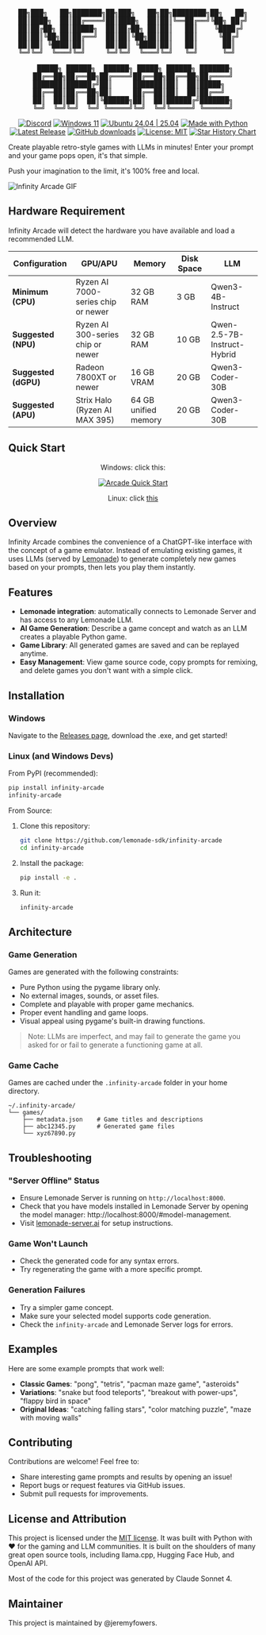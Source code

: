 
<pre align="center">
██╗███╗   ██╗███████╗██╗███╗   ██╗██╗████████╗██╗   ██╗
██║████╗  ██║██╔════╝██║████╗  ██║██║╚══██╔══╝╚██╗ ██╔╝
██║██╔██╗ ██║█████╗  ██║██╔██╗ ██║██║   ██║    ╚████╔╝ 
██║██║╚██╗██║██╔══╝  ██║██║╚██╗██║██║   ██║     ╚██╔╝  
██║██║ ╚████║██║     ██║██║ ╚████║██║   ██║      ██║   
╚═╝╚═╝  ╚═══╝╚═╝     ╚═╝╚═╝  ╚═══╝╚═╝   ╚═╝      ╚═╝   

 █████╗ ██████╗  ██████╗ █████╗ ██████╗ ███████╗
██╔══██╗██╔══██╗██╔════╝██╔══██╗██╔══██╗██╔════╝
███████║██████╔╝██║     ███████║██║  ██║█████╗  
██╔══██║██╔══██╗██║     ██╔══██║██║  ██║██╔══╝  
██║  ██║██║  ██║╚██████╗██║  ██║██████╔╝███████╗
╚═╝  ╚═╝╚═╝  ╚═╝ ╚═════╝╚═╝  ╚═╝╚═════╝ ╚══════╝
</pre>

<p align="center">
  <a href="https://discord.gg/5xXzkMu8Zk">
    <img src="https://img.shields.io/badge/Discord-7289DA?logo=discord&logoColor=white" alt="Discord" /></a>
  <a href="docs/README.md#installation" title="Check out our instructions">
    <img src="https://img.shields.io/badge/Windows-11-0078D6?logo=windows&logoColor=white" alt="Windows 11" /></a>
  <a href="https://lemonade-server.ai/#linux" title="Ubuntu 24.04 & 25.04 Supported">
    <img src="https://img.shields.io/badge/Ubuntu-24.04%20%7C%2025.04-E95420?logo=ubuntu&logoColor=white" alt="Ubuntu 24.04 | 25.04" /></a>
  <a href="#installation" title="Check out our instructions">
    <img src="https://img.shields.io/badge/Python-3.10--3.13-blue?logo=python&logoColor=white" alt="Made with Python" /></a>
  <a href="https://github.com/lemonade-sdk/infinity-arcade/releases/latest" title="Download the latest release">
    <img src="https://img.shields.io/github/v/release/lemonade-sdk/infinity-arcade?include_prereleases" alt="Latest Release" /></a>
  <a href="https://tooomm.github.io/github-release-stats/?username=lemonade-sdk&repository=infinity-arcade">
    <img src="https://img.shields.io/github/downloads/lemonade-sdk/infinity-arcade/total.svg" alt="GitHub downloads" /></a>
  <a href="https://github.com/lemonade-sdk/infinity-arcade/blob/main/LICENSE">
    <img src="https://img.shields.io/badge/License-MIT-yellow.svg" alt="License: MIT" /></a>
  <a href="https://star-history.com/#lemonade-sdk/infinity-arcade">
    <img src="https://img.shields.io/badge/Star%20History-View-brightgreen" alt="Star History Chart" /></a>
</p>

Create playable retro-style games with LLMs in minutes! Enter your prompt and your game pops open, it's that simple.

Push your imagination to the limit, it's 100% free and local.

![Infinity Arcade GIF](https://github.com/lemonade-sdk/assets/blob/main/arcade/infinity-arcade-demo.gif?raw=true)


## Hardware Requirement

Infinity Arcade will detect the hardware you have available and load a recommended LLM.

| Configuration | GPU/APU | Memory | Disk Space | LLM |
|---------------|---------|---------|---------|---------|
| **Minimum (CPU)** | Ryzen AI 7000-series chip or newer | 32 GB RAM | 3 GB | Qwen3-4B-Instruct |
| **Suggested (NPU)** | Ryzen AI 300-series chip or newer | 32 GB RAM | 10 GB | Qwen-2.5-7B-Instruct-Hybrid |
| **Suggested (dGPU)** | Radeon 7800XT or newer | 16 GB VRAM | 20 GB | Qwen3-Coder-30B |
| **Suggested (APU)** | Strix Halo (Ryzen AI MAX 395) | 64 GB unified memory | 20 GB | Qwen3-Coder-30B |

## Quick Start


<p align="center">Windows: click this:</p>
<p align="center">
   <a href="https://github.com/lemonade-sdk/infinity-arcade/releases/latest/download/InfinityArcade.exe"><img src=img/icon.ico?raw=true alt="Arcade Quick Start"/></a>
</p>

<p align="center">
   Linux: click <a href="#linux-and-windows-devs">this</a>
</p>

## Overview

Infinity Arcade combines the convenience of a ChatGPT-like interface with the concept of a game emulator. Instead of emulating existing games, it uses LLMs (served by [Lemonade](https://github.com/lemonade-sdk/lemonade)) to generate completely new games based on your prompts, then lets you play them instantly.

## Features

- **Lemonade integration**: automatically connects to Lemonade Server and has access to any Lemonade LLM.
- **AI Game Generation**: Describe a game concept and watch as an LLM creates a playable Python game.
- **Game Library**: All generated games are saved and can be replayed anytime.
- **Easy Management**: View game source code, copy prompts for remixing, and delete games you don't want with a simple click.

## Installation

### Windows

Navigate to the [Releases page](https://github.com/lemonade-sdk/infinity-arcade/releases), download the .exe, and get started!

### Linux (and Windows Devs)

From PyPI (recommended):

```bash
pip install infinity-arcade
infinity-arcade
```

From Source:

1. Clone this repository:
   ```bash
   git clone https://github.com/lemonade-sdk/infinity-arcade
   cd infinity-arcade
   ```

2. Install the package:
   ```bash
   pip install -e .
   ```

3. Run it:
   ```bash
   infinity-arcade
   ```

## Architecture

### Game Generation

Games are generated with the following constraints:
- Pure Python using the pygame library only.
- No external images, sounds, or asset files.
- Complete and playable with proper game mechanics.
- Proper event handling and game loops.
- Visual appeal using pygame's built-in drawing functions.

> Note: LLMs are imperfect, and may fail to generate the game you asked for or fail to generate a functioning game at all.

### Game Cache

Games are cached under the `.infinity-arcade` folder in your home directory.

```
~/.infinity-arcade/
└── games/
    ├── metadata.json    # Game titles and descriptions
    ├── abc12345.py      # Generated game files
    └── xyz67890.py
```

## Troubleshooting

### "Server Offline" Status
- Ensure Lemonade Server is running on `http://localhost:8000`.
- Check that you have models installed in Lemonade Server by opening the model manager: http://localhost:8000/#model-management.
- Visit [lemonade-server.ai](https://lemonade-server.ai) for setup instructions.

### Game Won't Launch
- Check the generated code for any syntax errors.
- Try regenerating the game with a more specific prompt.

### Generation Failures
- Try a simpler game concept.
- Make sure your selected model supports code generation.
- Check the `infinity-arcade` and Lemonade Server logs for errors.

## Examples

Here are some example prompts that work well:

- **Classic Games**: "pong", "tetris", "pacman maze game", "asteroids"
- **Variations**: "snake but food teleports", "breakout with power-ups", "flappy bird in space"
- **Original Ideas**: "catching falling stars", "color matching puzzle", "maze with moving walls"

## Contributing

Contributions are welcome! Feel free to:
- Share interesting game prompts and results by opening an issue!
- Report bugs or request features via GitHub issues.
- Submit pull requests for improvements.


## License and Attribution

This project is licensed under the [MIT license](./LICENSE). It was built with Python with ❤️ for the gaming and LLM communities. It is built on the shoulders of many great open source tools, including llama.cpp, Hugging Face Hub, and OpenAI API.

Most of the code for this project was generated by Claude Sonnet 4.

## Maintainer

This project is maintained by @jeremyfowers.


<!--Copyright (c) 2025 AMD-->

